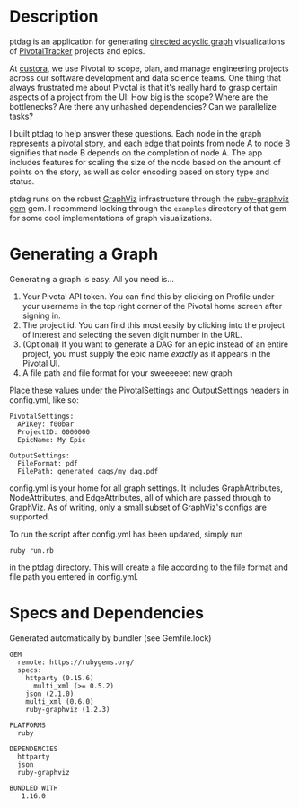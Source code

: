# Description
ptdag is an application for generating [directed acyclic graph](https://en.wikipedia.org/wiki/Directed_acyclic_graph) visualizations of [PivotalTracker](https://www.pivotaltracker.com) projects and epics.

At [custora](https://custora.com/), we use Pivotal to scope, plan, and manage engineering projects across our software development and data science teams. One thing that always frustrated me about Pivotal is that it's really hard to grasp certain aspects of a project from the UI: How big is the scope? Where are the bottlenecks? Are there any unhashed dependencies? Can we parallelize tasks?

I built ptdag to help answer these questions. Each node in the graph represents a pivotal story, and each edge that points from node A to node B signifies that node B depends on the completion of node A. The app includes features for scaling the size of the node based on the amount of points on the story, as well as color encoding based on story type and status.

ptdag runs on the robust [GraphViz](http://www.graphviz.org/) infrastructure through the [ruby-graphviz gem](https://github.com/glejeune/Ruby-Graphviz) gem. I recommend looking through the `examples` directory of that gem for some cool implementations of graph visualizations.

# Generating a Graph
Generating a graph is easy. All you need is...
1. Your Pivotal API token. You can find this by clicking on Profile under your username in the top right corner of the Pivotal home screen after signing in.
2. The project id. You can find this most easily by clicking into the project of interest and selecting the seven digit number in the URL.
3. (Optional) If you want to generate a DAG for an epic instead of an entire project, you must supply the epic name _exactly_ as it appears in the Pivotal UI.
4. A file path and file format for your sweeeeeet new graph

Place these values under the PivotalSettings and OutputSettings headers in config.yml, like so:
```
PivotalSettings:
  APIKey: f00bar
  ProjectID: 0000000
  EpicName: My Epic

OutputSettings:
  FileFormat: pdf
  FilePath: generated_dags/my_dag.pdf
```

config.yml is your home for all graph settings. It includes GraphAttributes, NodeAttributes, and EdgeAttributes, all of which are passed through to GraphViz. As of writing, only a small subset of GraphViz's configs are supported.

To run the script after config.yml has been updated, simply run
```
ruby run.rb
```
in the ptdag directory. This will create a file according to the file format and
file path you entered in config.yml.

# Specs and Dependencies
Generated automatically by bundler (see Gemfile.lock)
```
GEM
  remote: https://rubygems.org/
  specs:
    httparty (0.15.6)
      multi_xml (>= 0.5.2)
    json (2.1.0)
    multi_xml (0.6.0)
    ruby-graphviz (1.2.3)

PLATFORMS
  ruby

DEPENDENCIES
  httparty
  json
  ruby-graphviz

BUNDLED WITH
   1.16.0
```
